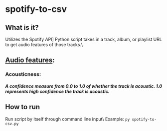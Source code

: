 # spotify-to-csv
## What is it?
Utilizes the Spotify API]
Python script takes in a track, album, or playlist URL to get audio features of those tracks.\
## [Audio features](https://developer.spotify.com/documentation/web-api/reference/#objects-index):
### Acousticness: 
##### A confidence measure from 0.0 to 1.0 of whether the track is acoustic. 1.0 represents high confidence the track is acoustic.
## How to run
Run script by itself through command line input\ 
Example: `py spotify-to-csv.py`
